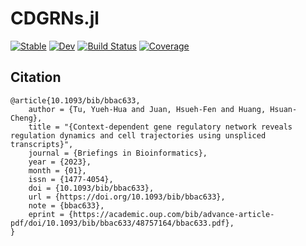 # CDGRNs.jl

[![Stable](https://img.shields.io/badge/docs-stable-blue.svg)](https://yuehhua.github.io/CDGRNs.jl/stable/)
[![Dev](https://img.shields.io/badge/docs-dev-blue.svg)](https://yuehhua.github.io/CDGRNs.jl/dev/)
[![Build Status](https://github.com/yuehhua/CDGRNs.jl/actions/workflows/test.yml/badge.svg?branch=main)](https://github.com/yuehhua/CDGRNs.jl/actions/workflows/test.yml?query=branch%3Amain)
[![Coverage](https://codecov.io/gh/yuehhua/CDGRNs.jl/branch/main/graph/badge.svg)](https://codecov.io/gh/yuehhua/CDGRNs.jl)


## Citation

```
@article{10.1093/bib/bbac633,
    author = {Tu, Yueh-Hua and Juan, Hsueh-Fen and Huang, Hsuan-Cheng},
    title = "{Context-dependent gene regulatory network reveals regulation dynamics and cell trajectories using unspliced transcripts}",
    journal = {Briefings in Bioinformatics},
    year = {2023},
    month = {01},
    issn = {1477-4054},
    doi = {10.1093/bib/bbac633},
    url = {https://doi.org/10.1093/bib/bbac633},
    note = {bbac633},
    eprint = {https://academic.oup.com/bib/advance-article-pdf/doi/10.1093/bib/bbac633/48757164/bbac633.pdf},
}
```
